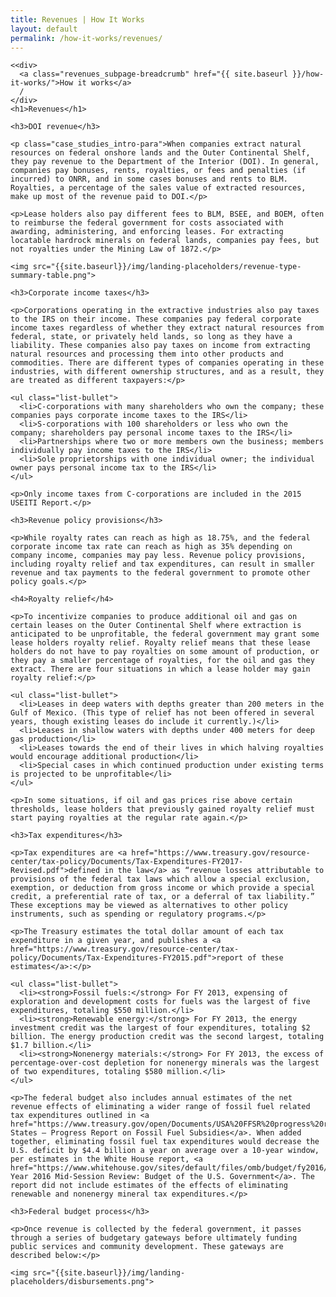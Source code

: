 ```yaml
---
title: Revenues | How It Works
layout: default
permalink: /how-it-works/revenues/
---
```


<div class="container-outer container-padded">

  <article class="container-left-7">

    <<div>
      <a class="revenues_subpage-breadcrumb" href="{{ site.baseurl }}/how-it-works/">How it works</a>
      /
    </div>
    <h1>Revenues</h1>

    <h3>DOI revenue</h3>

    <p class="case_studies_intro-para">When companies extract natural resources on federal onshore lands and the Outer Continental Shelf, they pay revenue to the Department of the Interior (DOI). In general, companies pay bonuses, rents, royalties, or fees and penalties (if incurred) to ONRR, and in some cases bonuses and rents to BLM. Royalties, a percentage of the sales value of extracted resources, make up most of the revenue paid to DOI.</p>

    <p>Lease holders also pay different fees to BLM, BSEE, and BOEM, often to reimburse the federal government for costs associated with awarding, administering, and enforcing leases. For extracting locatable hardrock minerals on federal lands, companies pay fees, but not royalties under the Mining Law of 1872.</p>

    <img src="{{site.baseurl}}/img/landing-placeholders/revenue-type-summary-table.png">

    <h3>Corporate income taxes</h3>

    <p>Corporations operating in the extractive industries also pay taxes to the IRS on their income. These companies pay federal corporate income taxes regardless of whether they extract natural resources from federal, state, or privately held lands, so long as they have a liability. These companies also pay taxes on income from extracting natural resources and processing them into other products and commodities. There are different types of companies operating in these industries, with different ownership structures, and as a result, they are treated as different taxpayers:</p>

    <ul class="list-bullet">
  	  <li>C-corporations with many shareholders who own the company; these companies pays corporate income taxes to the IRS</li>
  	  <li>S-corporations with 100 shareholders or less who own the company; shareholders pay personal income taxes to the IRS</li>
  	  <li>Partnerships where two or more members own the business; members individually pay income taxes to the IRS</li>
  	  <li>Sole proprietorships with one individual owner; the individual owner pays personal income tax to the IRS</li>
    </ul>

    <p>Only income taxes from C-corporations are included in the 2015 USEITI Report.</p>

    <h3>Revenue policy provisions</h3>

    <p>While royalty rates can reach as high as 18.75%, and the federal corporate income tax rate can reach as high as 35% depending on company income, companies may pay less. Revenue policy provisions, including royalty relief and tax expenditures, can result in smaller revenue and tax payments to the federal government to promote other policy goals.</p>

    <h4>Royalty relief</h4>

    <p>To incentivize companies to produce additional oil and gas on certain leases on the Outer Continental Shelf where extraction is anticipated to be unprofitable, the federal government may grant some lease holders royalty relief. Royalty relief means that these lease holders do not have to pay royalties on some amount of production, or they pay a smaller percentage of royalties, for the oil and gas they extract. There are four situations in which a lease holder may gain royalty relief:</p>

    <ul class="list-bullet">
  	  <li>Leases in deep waters with depths greater than 200 meters in the Gulf of Mexico. (This type of relief has not been offered in several years, though existing leases do include it currently.)</li>
  	  <li>Leases in shallow waters with depths under 400 meters for deep gas production</li>
  	  <li>Leases towards the end of their lives in which halving royalties would encourage additional production</li>
  	  <li>Special cases in which continued production under existing terms is projected to be unprofitable</li>
    </ul>

    <p>In some situations, if oil and gas prices rise above certain thresholds, lease holders that previously gained royalty relief must start paying royalties at the regular rate again.</p>

    <h3>Tax expenditures</h3>

    <p>Tax expenditures are <a href="https://www.treasury.gov/resource-center/tax-policy/Documents/Tax-Expenditures-FY2017-Revised.pdf">defined in the law</a> as “revenue losses attributable to provisions of the federal tax laws which allow a special exclusion, exemption, or deduction from gross income or which provide a special credit, a preferential rate of tax, or a deferral of tax liability.” These exceptions may be viewed as alternatives to other policy instruments, such as spending or regulatory programs.</p>

    <p>The Treasury estimates the total dollar amount of each tax expenditure in a given year, and publishes a <a href="https://www.treasury.gov/resource-center/tax-policy/Documents/Tax-Expenditures-FY2015.pdf">report of these estimates</a>:</p>

    <ul class="list-bullet">
  	  <li><strong>Fossil fuels:</strong> For FY 2013, expensing of exploration and development costs for fuels was the largest of five expenditures, totaling $550 million.</li>
  	  <li><strong>Renewable energy:</strong> For FY 2013, the energy investment credit was the largest of four expenditures, totaling $2 billion. The energy production credit was the second largest, totaling $1.7 billion.</li>
  	  <li><strong>Nonenergy materials:</strong> For FY 2013, the excess of percentage-over-cost depletion for nonenergy minerals was the largest of two expenditures, totaling $580 million.</li>
    </ul>

    <p>The federal budget also includes annual estimates of the net revenue effects of eliminating a wider range of fossil fuel related tax expenditures outlined in <a href="https://www.treasury.gov/open/Documents/USA%20FFSR%20progress%20report%20to%20G20%202014%20Final.pdf">United States – Progress Report on Fossil Fuel Subsidies</a>. When added together, eliminating fossil fuel tax expenditures would decrease the U.S. deficit by $4.4 billion a year on average over a 10-year window, per estimates in the White House report, <a href="https://www.whitehouse.gov/sites/default/files/omb/budget/fy2016/assets/16msr.pdf">Fiscal Year 2016 Mid-Session Review: Budget of the U.S. Government</a>. The report did not include estimates of the effects of eliminating renewable and nonenergy mineral tax expenditures.</p>

    <h3>Federal budget process</h3>

    <p>Once revenue is collected by the federal government, it passes through a series of budgetary gateways before ultimately funding public services and community development. These gateways are described below:</p>

    <img src="{{site.baseurl}}/img/landing-placeholders/disbursements.png">

  </article>

</div>
